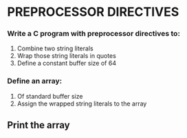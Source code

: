 # PREPROCESSOR DIRECTIVES

### **Write a C program with preprocessor directives to:**
1. Combine two string literals
2. Wrap those string literals in quotes
3. Define a constant buffer size of 64

### **Define an array:**
1. Of standard buffer size
2. Assign the wrapped string literals to the array

## **Print the array**